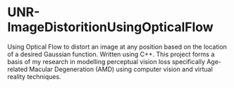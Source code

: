 # UNR-ImageDistoritionUsingOpticalFlow
Using Optical Flow to distort an image at any position based on the location of a desired Gaussian function.  Written using C++. 
This project forms a basis of my research in modelling perceptual vision loss specifically Age-related Macular Degeneration (AMD)
using computer vision and virtual reality techniques. 
